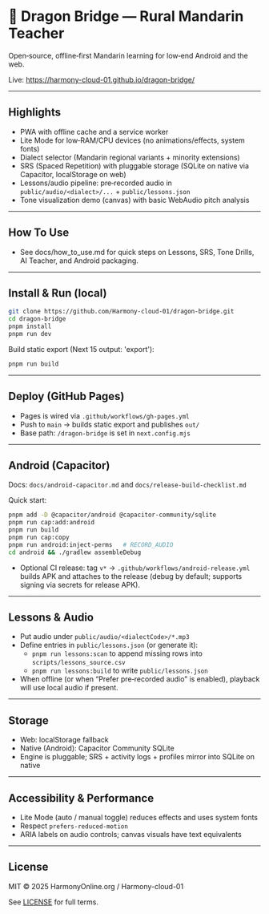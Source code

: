 # 🐉 Dragon Bridge — Rural Mandarin Teacher

Open‑source, offline‑first Mandarin learning for low‑end Android and the web.

Live: https://harmony-cloud-01.github.io/dragon-bridge/

---

## Highlights

- PWA with offline cache and a service worker
- Lite Mode for low‑RAM/CPU devices (no animations/effects, system fonts)
- Dialect selector (Mandarin regional variants + minority extensions)
- SRS (Spaced Repetition) with pluggable storage (SQLite on native via Capacitor, localStorage on web)
- Lessons/audio pipeline: pre‑recorded audio in `public/audio/<dialect>/...` + `public/lessons.json`
- Tone visualization demo (canvas) with basic WebAudio pitch analysis

---

## How To Use

- See docs/how_to_use.md for quick steps on Lessons, SRS, Tone Drills, AI Teacher, and Android packaging.

---

## Install & Run (local)

```bash
git clone https://github.com/Harmony-cloud-01/dragon-bridge.git
cd dragon-bridge
pnpm install
pnpm run dev
```

Build static export (Next 15 output: 'export'):

```bash
pnpm run build
```

---

## Deploy (GitHub Pages)

- Pages is wired via `.github/workflows/gh-pages.yml`
- Push to `main` → builds static export and publishes `out/`
- Base path: `/dragon-bridge` is set in `next.config.mjs`

---

## Android (Capacitor)

Docs: `docs/android-capacitor.md` and `docs/release-build-checklist.md`

Quick start:

```bash
pnpm add -D @capacitor/android @capacitor-community/sqlite
pnpm run cap:add:android
pnpm run build
pnpm run cap:copy
pnpm run android:inject-perms   # RECORD_AUDIO
cd android && ./gradlew assembleDebug
```

- Optional CI release: tag `v*` → `.github/workflows/android-release.yml` builds APK and attaches to the release (debug by default; supports signing via secrets for release APK).

---

## Lessons & Audio

- Put audio under `public/audio/<dialectCode>/*.mp3`
- Define entries in `public/lessons.json` (or generate it):
  - `pnpm run lessons:scan` to append missing rows into `scripts/lessons_source.csv`
  - `pnpm run lessons:build` to write `public/lessons.json`
- When offline (or when “Prefer pre‑recorded audio” is enabled), playback will use local audio if present.

---

## Storage

- Web: localStorage fallback
- Native (Android): Capacitor Community SQLite
- Engine is pluggable; SRS + activity logs + profiles mirror into SQLite on native

---

## Accessibility & Performance

- Lite Mode (auto / manual toggle) reduces effects and uses system fonts
- Respect `prefers-reduced-motion`
- ARIA labels on audio controls; canvas visuals have text equivalents

---

## License

MIT © 2025 HarmonyOnline.org / Harmony-cloud-01

See [LICENSE](./LICENSE) for full terms.
